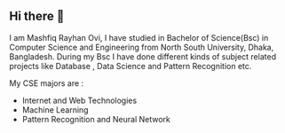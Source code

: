 ## Hi there 👋
I am Mashfiq Rayhan Ovi, I have studied in Bachelor of Science(Bsc) in Computer Science and Engineering from North South University, Dhaka, Bangladesh. During my Bsc I have done different kinds of subject related projects like Database , Data Science and Pattern Recognition etc.

My CSE majors are :
* Internet and Web Technologies
* Machine Learning
* Pattern Recognition and Neural Network
